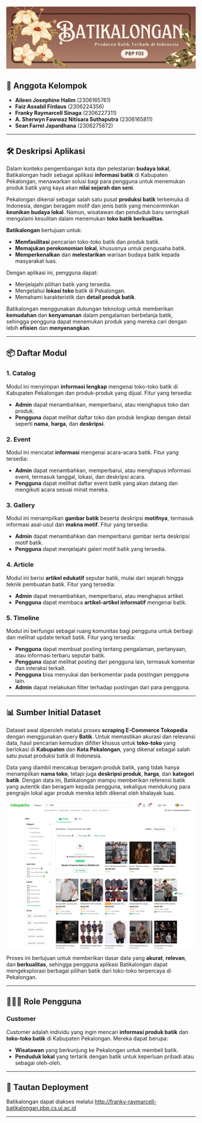 ![Banner](asset/banner.png)

## 🎨 **Anggota Kelompok**
- **Aileen Josephine Halim** (2306165761)
- **Faiz Assabil Firdaus** (2306224356)
- **Franky Raymarcell Sinaga** (2306227311)
- **A. Sherwyn Fawwaz Nitisara Suthaputra** (2306165811)
- **Sean Farrel Japardhana** (2306275872)

---

## 🛠️ **Deskripsi Aplikasi**

Dalam konteks pengembangan kota dan pelestarian **budaya lokal**, Batikalongan hadir sebagai aplikasi **informasi batik** di Kabupaten Pekalongan, menawarkan solusi bagi para pengguna untuk menemukan produk batik yang kaya akan **nilai sejarah dan seni**.

Pekalongan dikenal sebagai salah satu pusat **produksi batik** terkemuka di Indonesia, dengan beragam motif dan jenis batik yang mencerminkan **keunikan budaya lokal**. Namun, wisatawan dan penduduk baru seringkali mengalami kesulitan dalam menemukan **toko batik berkualitas**.

**Batikalongan** bertujuan untuk:
- **Memfasilitasi** pencarian toko-toko batik dan produk batik.
- **Memajukan perekonomian lokal**, khususnya untuk pengusaha batik.
- **Memperkenalkan** dan **melestarikan** warisan budaya batik kepada masyarakat luas.

Dengan aplikasi ini, pengguna dapat:
- Menjelajahi pilihan batik yang tersedia.
- Mengetahui **lokasi toko** batik di Pekalongan.
- Memahami karakteristik dan **detail produk batik**.

Batikalongan menggunakan dukungan teknologi untuk memberikan **kemudahan** dan **kenyamanan** dalam pengalaman berbelanja batik, sehingga pengguna dapat menemukan produk yang mereka cari dengan lebih **efisien** dan **menyenangkan**.

---

## 📦 **Daftar Modul**

### **1. Catalog**
Modul ini menyimpan **informasi lengkap** mengenai toko-toko batik di Kabupaten Pekalongan dan produk-produk yang dijual. Fitur yang tersedia:
- **Admin** dapat menambahkan, memperbarui, atau menghapus toko dan produk.
- **Pengguna** dapat melihat daftar toko dan produk lengkap dengan detail seperti **nama**, **harga**, dan **deskripsi**.

### **2. Event**
Modul ini mencatat **informasi** mengenai acara-acara batik. Fitur yang tersedia:
- **Admin** dapat menambahkan, memperbarui, atau menghapus informasi event, termasuk tanggal, lokasi, dan deskripsi acara.
- **Pengguna** dapat melihat daftar event batik yang akan datang dan mengikuti acara sesuai minat mereka.

### **3. Gallery**
Modul ini menampilkan **gambar batik** beserta deskripsi **motifnya**, termasuk informasi asal-usul dan **makna motif**. Fitur yang tersedia:
- **Admin** dapat menambahkan dan memperbarui gambar serta deskripsi motif batik.
- **Pengguna** dapat menjelajahi galeri motif batik yang tersedia.

### **4. Article**
Modul ini berisi **artikel edukatif** seputar batik, mulai dari sejarah hingga teknik pembuatan batik. Fitur yang tersedia:
- **Admin** dapat menambahkan, memperbarui, atau menghapus artikel.
- **Pengguna** dapat membaca **artikel-artikel informatif** mengenai batik.

### **5. Timeline**
Modul ini berfungsi sebagai ruang komunitas bagi pengguna untuk berbagi dan melihat update terkait batik. Fitur yang tersedia:
- **Pengguna** dapat membuat posting tentang pengalaman, pertanyaan, atau informasi terbaru seputar batik.
- **Pengguna** dapat melihat posting dari pengguna lain, termasuk komentar dan interaksi terkait.
- **Pengguna** bisa menyukai dan berkomentar pada postingan pengguna lain.
- **Admin** dapat melakukan filter terhadap postingan dari para pengguna.

---

## 📊 **Sumber Initial Dataset**

Dataset awal diperoleh melalui proses **scraping E-Commerce Tokopedia** dengan menggunakan query **Batik**. Untuk memastikan akurasi dan relevansi data, hasil pencarian kemudian difilter khusus untuk **toko-toko** yang berlokasi di **Kabupaten** dan **Kota Pekalongan**, yang dikenal sebagai salah satu pusat produksi batik di Indonesia.

Data yang diambil mencakup beragam produk batik, yang tidak hanya menampilkan **nama toko**, tetapi juga **deskripsi produk**, **harga**, dan **kategori batik**. Dengan data ini, Batikalongan mampu memberikan referensi batik yang autentik dan beragam kepada pengguna, sekaligus mendukung para pengrajin lokal agar produk mereka lebih dikenal oleh khalayak luas.

![Dataset Preview](asset/tokopedia_dataset.png)

Proses ini bertujuan untuk memberikan dasar data yang **akurat**, **relevan**, dan **berkualitas**, sehingga pengguna aplikasi Batikalongan dapat mengeksplorasi berbagai pilihan batik dari toko-toko terpercaya di Pekalongan.

---

## 🧑‍🤝‍🧑 **Role Pengguna**

### **Customer**
Customer adalah individu yang ingin mencari **informasi produk batik** dan **toko-toko batik** di Kabupaten Pekalongan. Mereka dapat berupa:
- **Wisatawan** yang berkunjung ke Pekalongan untuk membeli batik.
- **Penduduk lokal** yang tertarik dengan batik untuk keperluan pribadi atau sebagai oleh-oleh.

---

## 🚀 **Tautan Deployment**
Batikalongan dapat diakses melalui http://franky-raymarcell-batikalongan.pbp.cs.ui.ac.id

---

